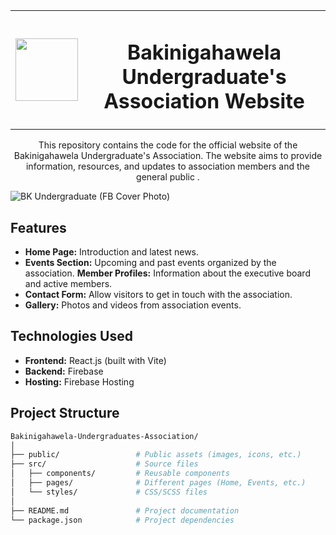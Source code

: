 

<table>
  <tr>
    <td>
      <img src ="https://github.com/user-attachments/assets/cf19af60-3f52-44ad-bd23-866b1fa1196a" width="100px" height="100px"></td>
    <td><h1 align="center"><b>Bakinigahawela Undergraduate's Association Website</b></h1></td>
  </tr>
</table> 

<p style = "text-align: center; ">    This repository contains the code for the official website of the Bakinigahawela Undergraduate's Association. The website aims to provide information, resources, and updates to association members and the general public .   </p>


![BK Undergraduate (FB Cover Photo)](https://github.com/user-attachments/assets/8188450a-75b4-4561-860d-9513e41a9fac)

## Features

-   **Home Page:** Introduction and latest news.
-   **Events Section:** Upcoming and past events organized by the association.
    **Member Profiles:** Information about the executive board and active members.
-   **Contact Form:** Allow visitors to get in touch with the association.
-   **Gallery:** Photos and videos from association events.

## Technologies Used

-   **Frontend:** React.js (built with Vite)
-   **Backend:** Firebase
-   **Hosting:** Firebase Hosting

## Project Structure


```bash
Bakinigahawela-Undergraduates-Association/
│
├── public/                 # Public assets (images, icons, etc.)
├── src/                    # Source files
│   ├── components/         # Reusable components
│   ├── pages/              # Different pages (Home, Events, etc.)
│   └── styles/             # CSS/SCSS files
│
├── README.md               # Project documentation
└── package.json            # Project dependencies
